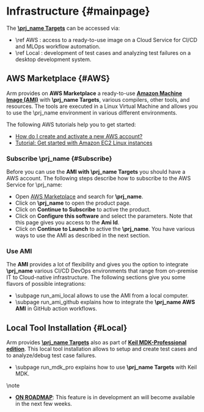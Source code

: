 # Infrastructure {#mainpage}

The [**\prj_name Targets**](../../simulation/html/index.html) can be accessed via:

  - \ref AWS : access to a ready-to-use image on a Cloud Service for CI/CD and MLOps workflow automation.
  - \ref Local : development of test cases and analyzing test failures on a desktop development system.

## AWS Marketplace {#AWS}

Arm provides on **AWS Marketplace** a ready-to-use [**Amazon Machine Image (AMI)**](https://docs.aws.amazon.com/AWSEC2/latest/UserGuide/AMIs.html) with **\prj_name Targets**, various compilers, other tools, and resources. The tools are executed in a Linux Virtual Machine and allows you to use the \prj_name environment in various different environments.

The following AWS tutorials help you to get started:

  - [How do I create and activate a new AWS account?](https://aws.amazon.com/premiumsupport/knowledge-center/create-and-activate-aws-account/)
  - [Tutorial: Get started with Amazon EC2 Linux instances](https://docs.aws.amazon.com/AWSEC2/latest/UserGuide/EC2_GetStarted.html)

### Subscribe \prj_name {#Subscribe}

Before you can use the **AMI with \prj_name Targets** you should have a AWS account.  The following steps describe how to subscribe to the AWS Service for \prj_name:
  - Open [AWS Marketplace](https://aws.amazon.com/marketplace/search/results?x=24&y=20&searchTerms=Arm+Virtual+Hardware) and search for **\prj_name**. 
  - Click on **\prj_name** to open the product page.
  - Click on **Continue to Subscribe** to active the product.
  - Click on **Configure this software** and select the parameters. Note that this page gives you access to the **Ami Id**.
  - Click on **Continue to Launch** to active the **\prj_name**.  You have various ways to use the AMI as described in the next section.  


### Use AMI 

The **AMI** provides a lot of flexibility and gives you the option to integrate **\prj_name** various CI/CD DevOps environments that range from on-premise IT to Cloud-native infrastructure. The following sections give you some flavors of possible integrations:

  - \subpage run_ami_local allows to use the AMI from a local computer.
  - \subpage run_ami_github explains how to integrate the **\prj_name AWS AMI** in GitHub action workflows.

  
## Local Tool Installation {#Local}

Arm provides [**\prj_name Targets**](../../simulation/html/index.html) also as part of [**Keil MDK-Professional edition**](https://developer.arm.com/mdk). This local tool installation allows to setup and create test cases and to analyze/debug test case failures.

  - \subpage run_mdk_pro explains how to use **\prj_name Targets** with Keil MDK.

\note
  - [**ON ROADMAP**](../../overview/html/index.html#Roadmap): This feature is in development an will become available in the next few weeks.  

